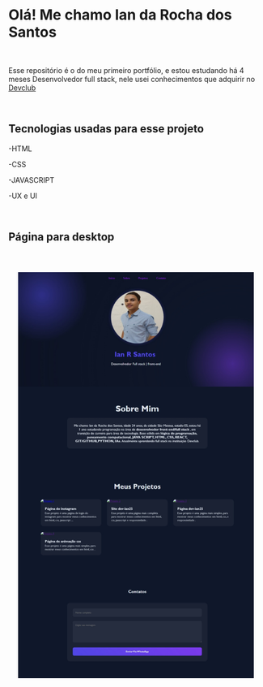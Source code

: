 <h1>Olá! Me chamo Ian da Rocha dos Santos </h1>
<br>
<p> Esse repositório é o do meu primeiro portfólio, e estou estudando há 4 meses Desenvolvedor full stack,
  nele usei conhecimentos que adquirir no <a href="https://rodolfomori.com.br/devclub">Devclub </a> </p>
<br>
<h2>Tecnologias usadas para esse projeto</h2>
<p>-HTML </p
<p>-CSS </p>
<p>-JAVASCRIPT </p>
<p>-UX e UI </p>
<br>
<h2> Página para desktop </h2>
<br>
<h3 align="center" >
<img src="https://github.com/ian024/meu-portf-lio./blob/main/Captura%20de%20tela_2-4-2025_184442_127.0.0.1.jpeg?raw=true" height="800px" />
</h3>
